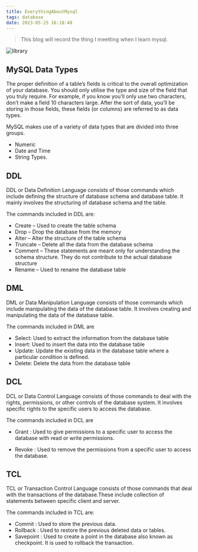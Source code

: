 ```yaml
---
title: EverythingAboutMysql
tags: database
date: 2023-05-25 16:18:49
---
```



> This blog will record the thing I meetting when I learn mysql.

![library](database-schema.png)

## MySQL Data Types

The proper definition of a table’s fields is critical to the overall optimization of your database. You should only utilise the type and size of the field that you truly require. For example, if you know you’ll only use two characters, don’t make a field 10 characters large. After the sort of data, you’ll be storing in those fields, these fields (or columns) are referred to as data types.

MySQL makes use of a variety of data types that are divided into three groups.

- Numeric
- Date and Time
- String Types.

<!--more-->
## DDL

DDL or Data Definition Language consists of those commands which include defining the structure of database schema and database table. It mainly involves the structuring of database schema and the table.

The commands included in DDL are: 

- Create – Used to create the table schema
- Drop – Drop the database from the memory
- Alter – Alter the structure of the table schema
- Truncate – Delete all the data from the database schema
- Comment – These statements are meant only for understanding the schema structure. They do not contribute to the actual database structure
- Rename – Used to rename the database table

## DML

DML or Data Manipulation Language consists of those commands which include manipulating the data of the database table. It involves creating and manipulating the data of the database table.

The commands included in DML are

- Select: Used to extract the information from the database table  
- Insert: Used to insert the data into the database table
- Update: Update the existing data in the database table where a particular condition is defined.
- Delete: Delete the data from the database table
  
## DCL

DCL or Data Control Language consists of those commands to deal with the rights, permissions, or other controls of the database system. It involves specific rights to the specific users to access the database.

The commands included in DCL are

- Grant : Used to give permissions to a specific user to access the database with read or write permissions.

- Revoke : Used to remove the permissions from a specific user to access the database.

## TCL

TCL or Transaction Control Language consists of those commands that deal with the transactions of the database.These include collection of statements between specific client and server.

The commands included in TCL are:

- Commit : Used to store the previous data.
- Rollback : Used to restore the previous deleted data or tables.
- Savepoint : Used to create a point in the database also known as checkpoint. It is used to rollback the transaction.